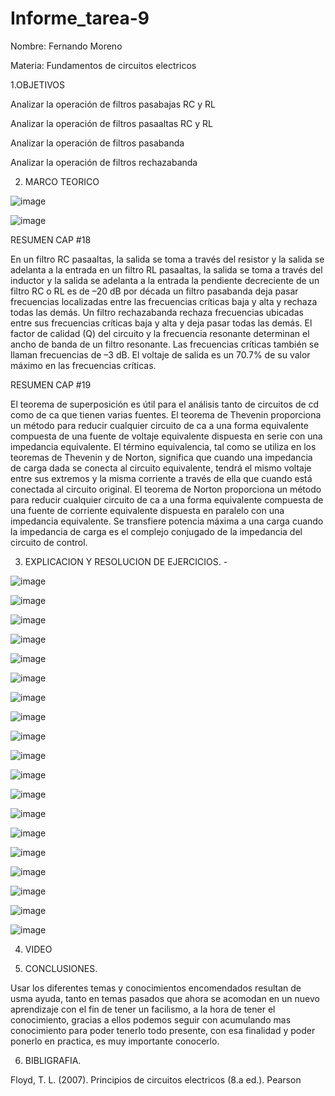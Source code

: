 # Informe_tarea-9

Nombre: Fernando Moreno

Materia: Fundamentos de circuitos electricos

1.OBJETIVOS

Analizar la operación de filtros pasabajas RC y RL

Analizar la operación de filtros pasaaltas RC y RL

Analizar la operación de filtros pasabanda

Analizar la operación de filtros rechazabanda

2. MARCO TEORICO

![image](https://user-images.githubusercontent.com/116831534/223015410-546e02ea-ffad-4854-8d79-1e5f85831482.png)

![image](https://user-images.githubusercontent.com/116831534/223015422-7cc63596-1097-467a-93cf-6e47ce7f32f0.png)

RESUMEN CAP #18

En un filtro RC pasaaltas, la salida se toma a través del resistor y la salida se adelanta a la entrada en un filtro RL pasaaltas, la salida se toma a través del inductor y la salida se adelanta a la entrada la pendiente decreciente de un filtro RC o RL es de –20 dB por década un filtro pasabanda deja pasar frecuencias localizadas entre las frecuencias críticas baja y alta y rechaza todas las demás. Un filtro rechazabanda rechaza frecuencias ubicadas entre sus frecuencias críticas baja y alta y deja pasar todas las demás. El factor de calidad (Q) del circuito y la frecuencia resonante determinan el ancho de banda de un filtro
resonante. Las frecuencias críticas también se llaman frecuencias de –3 dB. El voltaje de salida es un 70.7% de su valor máximo en las frecuencias críticas.

RESUMEN CAP #19

El teorema de superposición es útil para el análisis tanto de circuitos de cd como de ca que tienen varias
fuentes. El teorema de Thevenin proporciona un método para reducir cualquier circuito de ca a una forma equivalente compuesta de una fuente de voltaje equivalente dispuesta en serie con una impedancia equivalente. El término equivalencia, tal como se utiliza en los teoremas de Thevenin y de Norton, significa que
cuando una impedancia de carga dada se conecta al circuito equivalente, tendrá el mismo voltaje entre
sus extremos y la misma corriente a través de ella que cuando está conectada al circuito original. El teorema de Norton proporciona un método para reducir cualquier circuito de ca a una forma equivalente
compuesta de una fuente de corriente equivalente dispuesta en paralelo con una impedancia equivalente. Se transfiere potencia máxima a una carga cuando la impedancia de carga es el complejo conjugado de
la impedancia del circuito de control.

3. EXPLICACION Y RESOLUCION DE EJERCICIOS. -

![image](https://user-images.githubusercontent.com/116831534/223016468-a8335d85-e042-45ac-8aa9-aaee87a3a13b.png)

![image](https://user-images.githubusercontent.com/116831534/223016475-57a9f8b1-ee7b-45b9-b5f5-c2f4440c94fe.png)

![image](https://user-images.githubusercontent.com/116831534/223016486-7de0fd00-397b-495e-bb8b-d5bba241ad0b.png)

![image](https://user-images.githubusercontent.com/116831534/223016490-e87ef206-d9a1-4653-b8eb-ef08a71f17a0.png)

![image](https://user-images.githubusercontent.com/116831534/223016494-eac703e6-d499-4121-8bb7-0a238afdda75.png)

![image](https://user-images.githubusercontent.com/116831534/223016499-b5dd23a2-d2c0-4224-889b-13b9e615d005.png)

![image](https://user-images.githubusercontent.com/116831534/223016509-a615bb84-e90d-4b94-8d98-cba1cc1a3529.png)

![image](https://user-images.githubusercontent.com/116831534/223016517-bdc2297f-661d-48ed-aa67-d5adc1d60a52.png)

![image](https://user-images.githubusercontent.com/116831534/223016525-b993a36f-516c-403c-aa00-2b3e18738b5c.png)
  
![image](https://user-images.githubusercontent.com/116831534/223016534-eb27d401-11ce-4d6f-9233-012f3d20c2d9.png)

![image](https://user-images.githubusercontent.com/116831534/223016542-87c52d11-3501-49bb-a7a5-135fbd312c36.png)

![image](https://user-images.githubusercontent.com/116831534/223016552-a6e71034-7430-4fd2-a220-86ab89c38c6c.png)

![image](https://user-images.githubusercontent.com/116831534/223016560-c7fd02a8-ea88-4b86-82de-721d20a04c3d.png)

![image](https://user-images.githubusercontent.com/116831534/223016572-e5d82967-91d6-4afa-990f-49c2809722ee.png)

![image](https://user-images.githubusercontent.com/116831534/223016581-7ba4c4b8-c84f-4f3e-8fd9-fc438cc553af.png)

![image](https://user-images.githubusercontent.com/116831534/223016586-26b4294e-54ab-4cb7-8d6f-22f417a086e3.png)

![image](https://user-images.githubusercontent.com/116831534/223016591-a74d397f-37fd-4166-8029-ca461989d846.png)

![image](https://user-images.githubusercontent.com/116831534/223016603-b9787b5c-144a-49e5-b6fc-17946ee6ea3c.png)

![image](https://user-images.githubusercontent.com/116831534/223016613-bcf7e8ac-6a00-4656-8281-6515efedbc79.png)

4. VIDEO


5. CONCLUSIONES. 


Usar los diferentes temas y conocimientos encomendados resultan de usma ayuda, tanto en temas pasados que ahora se acomodan en un nuevo aprendizaje con el fin de tener un facilismo, a la hora de tener el conocimiento, gracias a ellos podemos seguir con acumulando mas conocimiento para poder tenerlo todo presente, con esa finalidad y poder ponerlo en practica, es muy importante conocerlo.

6. BIBLIGRAFIA.

Floyd, T. L. (2007). Principios de circuitos electricos (8.a ed.). Pearson












